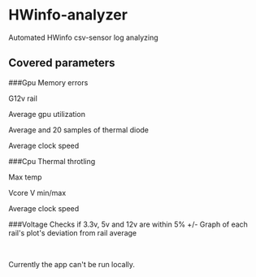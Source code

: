 # HWinfo-analyzer
Automated HWinfo csv-sensor log analyzing

## Covered parameters

###Gpu
Memory errors

G12v rail

Average gpu utilization

Average and 20 samples of thermal diode

Average clock speed


###Cpu
Thermal throtling

Max temp

Vcore V min/max

Average clock speed

###Voltage
Checks if 3.3v, 5v and 12v are within 5% +/-
Graph of each rail's plot's deviation from rail average


&nbsp;

Currently the app can't be run locally.
